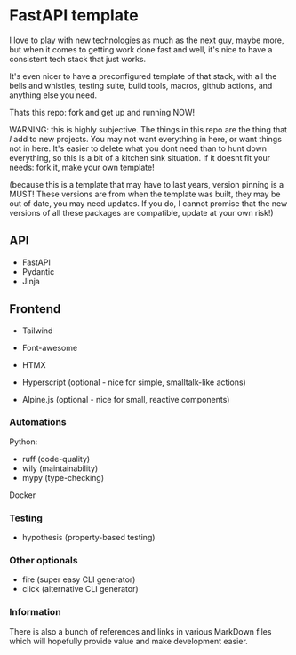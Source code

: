 # FastAPI template

I love to play with new technologies as much as the next guy,
maybe more, but when it comes to getting work done fast and well,
it's nice to have a consistent tech stack that just works.

It's even nicer to have a preconfigured template of that stack,
with all the bells and whistles, testing suite, build tools,
macros, github actions, and anything else you need.

Thats this repo: fork and get up and running NOW!

WARNING: this is highly subjective. 
The things in this repo are the thing that *I* add to new projects.
You may not want everything in here, or want things not in here.
It's easier to delete what you dont need than to hunt down everything,
so this is a bit of a kitchen sink situation.
If it doesnt fit your needs: fork it, make your own template!

(because this is a template that may have to last years,
version pinning is a MUST! These versions are from when the template was built,
they may be out of date, you may need updates. If you do,
I cannot promise that the new versions of all these packages are compatible,
update at your own risk!)

## API
- FastAPI
- Pydantic
- Jinja

## Frontend
- Tailwind
- Font-awesome

- HTMX
- Hyperscript (optional - nice for simple, smalltalk-like actions)
- Alpine.js (optional - nice for small, reactive components)

### Automations

Python:
- ruff (code-quality)
- wily (maintainability)
- mypy (type-checking)

Docker

### Testing
- hypothesis (property-based testing)

### Other optionals
- fire (super easy CLI generator)
- click (alternative CLI generator)

### Information
There is also a bunch of references and links
in various MarkDown files which will hopefully provide value
and make development easier.

